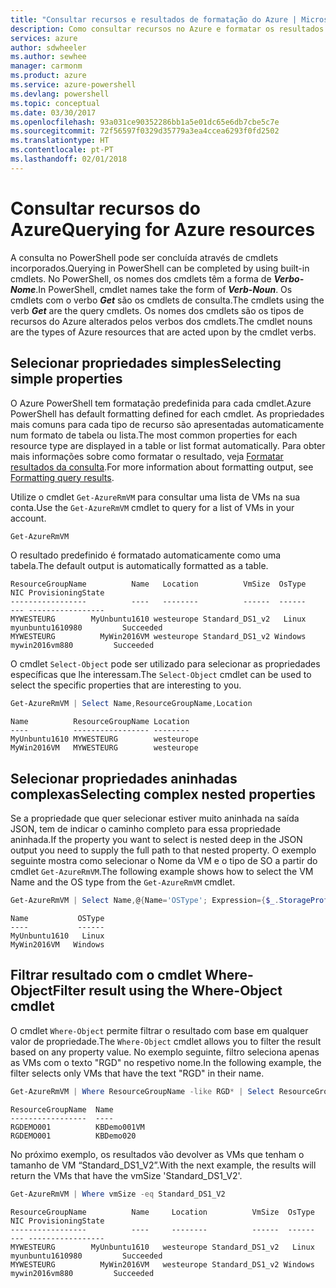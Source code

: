 ```yaml
---
title: "Consultar recursos e resultados de formatação do Azure | Microsoft Docs"
description: Como consultar recursos no Azure e formatar os resultados.
services: azure
author: sdwheeler
ms.author: sewhee
manager: carmonm
ms.product: azure
ms.service: azure-powershell
ms.devlang: powershell
ms.topic: conceptual
ms.date: 03/30/2017
ms.openlocfilehash: 93a031ce90352286bb1a5e01dc65e6db7cbe5c7e
ms.sourcegitcommit: 72f56597f0329d35779a3ea4ccea6293f0fd2502
ms.translationtype: HT
ms.contentlocale: pt-PT
ms.lasthandoff: 02/01/2018
---
```

# <a name="querying-for-azure-resources"></a><span data-ttu-id="6be4e-103">Consultar recursos do Azure</span><span class="sxs-lookup"><span data-stu-id="6be4e-103">Querying for Azure resources</span></span>

<span data-ttu-id="6be4e-104">A consulta no PowerShell pode ser concluída através de cmdlets incorporados.</span><span class="sxs-lookup"><span data-stu-id="6be4e-104">Querying in PowerShell can be completed by using built-in cmdlets.</span></span> <span data-ttu-id="6be4e-105">No PowerShell, os nomes dos cmdlets têm a forma de  **_Verbo-Nome_**.</span><span class="sxs-lookup"><span data-stu-id="6be4e-105">In PowerShell, cmdlet names take the form of **_Verb-Noun_**.</span></span> <span data-ttu-id="6be4e-106">Os cmdlets com o verbo **_Get_** são os cmdlets de consulta.</span><span class="sxs-lookup"><span data-stu-id="6be4e-106">The cmdlets using the verb **_Get_** are the query cmdlets.</span></span> <span data-ttu-id="6be4e-107">Os nomes dos cmdlets são os tipos de recursos do Azure alterados pelos verbos dos cmdlets.</span><span class="sxs-lookup"><span data-stu-id="6be4e-107">The cmdlet nouns are the types of Azure resources that are acted upon by the cmdlet verbs.</span></span>


## <a name="selecting-simple-properties"></a><span data-ttu-id="6be4e-108">Selecionar propriedades simples</span><span class="sxs-lookup"><span data-stu-id="6be4e-108">Selecting simple properties</span></span>

<span data-ttu-id="6be4e-109">O Azure PowerShell tem formatação predefinida para cada cmdlet.</span><span class="sxs-lookup"><span data-stu-id="6be4e-109">Azure PowerShell has default formatting defined for each cmdlet.</span></span> <span data-ttu-id="6be4e-110">As propriedades mais comuns para cada tipo de recurso são apresentadas automaticamente num formato de tabela ou lista.</span><span class="sxs-lookup"><span data-stu-id="6be4e-110">The most common properties for each resource type are displayed in a table or list format automatically.</span></span> <span data-ttu-id="6be4e-111">Para obter mais informações sobre como formatar o resultado, veja [Formatar resultados da consulta](formatting-output.md).</span><span class="sxs-lookup"><span data-stu-id="6be4e-111">For more information about formatting output, see [Formatting query results](formatting-output.md).</span></span>

<span data-ttu-id="6be4e-112">Utilize o cmdlet `Get-AzureRmVM` para consultar uma lista de VMs na sua conta.</span><span class="sxs-lookup"><span data-stu-id="6be4e-112">Use the `Get-AzureRmVM` cmdlet to query for a list of VMs in your account.</span></span>

```powershell
Get-AzureRmVM
```

<span data-ttu-id="6be4e-113">O resultado predefinido é formatado automaticamente como uma tabela.</span><span class="sxs-lookup"><span data-stu-id="6be4e-113">The default output is automatically formatted as a table.</span></span>

```
ResourceGroupName          Name   Location          VmSize  OsType              NIC ProvisioningState
-----------------          ----   --------          ------  ------              --- -----------------
MYWESTEURG        MyUnbuntu1610 westeurope Standard_DS1_v2   Linux myunbuntu1610980         Succeeded
MYWESTEURG          MyWin2016VM westeurope Standard_DS1_v2 Windows   mywin2016vm880         Succeeded
```

<span data-ttu-id="6be4e-114">O cmdlet `Select-Object` pode ser utilizado para selecionar as propriedades específicas que lhe interessam.</span><span class="sxs-lookup"><span data-stu-id="6be4e-114">The `Select-Object` cmdlet can be used to select the specific properties that are interesting to you.</span></span>

```powershell
Get-AzureRmVM | Select Name,ResourceGroupName,Location
```

```
Name          ResourceGroupName Location
----          ----------------- --------
MyUnbuntu1610 MYWESTEURG        westeurope
MyWin2016VM   MYWESTEURG        westeurope
```

## <a name="selecting-complex-nested-properties"></a><span data-ttu-id="6be4e-115">Selecionar propriedades aninhadas complexas</span><span class="sxs-lookup"><span data-stu-id="6be4e-115">Selecting complex nested properties</span></span>

<span data-ttu-id="6be4e-116">Se a propriedade que quer selecionar estiver muito aninhada na saída JSON, tem de indicar o caminho completo para essa propriedade aninhada.</span><span class="sxs-lookup"><span data-stu-id="6be4e-116">If the property you want to select is nested deep in the JSON output you need to supply the full path to that nested property.</span></span> <span data-ttu-id="6be4e-117">O exemplo seguinte mostra como selecionar o Nome da VM e o tipo de SO a partir do cmdlet `Get-AzureRmVM`.</span><span class="sxs-lookup"><span data-stu-id="6be4e-117">The following example shows how to select the VM Name and the OS type from the `Get-AzureRmVM` cmdlet.</span></span>

```powershell
Get-AzureRmVM | Select Name,@{Name='OSType'; Expression={$_.StorageProfile.OSDisk.OSType}}
```

```
Name           OSType
----           ------
MyUnbuntu1610   Linux
MyWin2016VM   Windows
```

## <a name="filter-result-using-the-where-object-cmdlet"></a><span data-ttu-id="6be4e-118">Filtrar resultado com o cmdlet Where-Object</span><span class="sxs-lookup"><span data-stu-id="6be4e-118">Filter result using the Where-Object cmdlet</span></span>

<span data-ttu-id="6be4e-119">O cmdlet `Where-Object` permite filtrar o resultado com base em qualquer valor de propriedade.</span><span class="sxs-lookup"><span data-stu-id="6be4e-119">The `Where-Object` cmdlet allows you to filter the result based on any property value.</span></span> <span data-ttu-id="6be4e-120">No exemplo seguinte, filtro seleciona apenas as VMs com o texto "RGD" no respetivo nome.</span><span class="sxs-lookup"><span data-stu-id="6be4e-120">In the following example, the filter selects only VMs that have the text "RGD" in their name.</span></span>

```powershell
Get-AzureRmVM | Where ResourceGroupName -like RGD* | Select ResourceGroupName,Name
```

```
ResourceGroupName  Name
-----------------  ----
RGDEMO001          KBDemo001VM
RGDEMO001          KBDemo020
```

<span data-ttu-id="6be4e-121">No próximo exemplo, os resultados vão devolver as VMs que tenham o tamanho de VM “Standard_DS1_V2”.</span><span class="sxs-lookup"><span data-stu-id="6be4e-121">With the next example, the results will return the VMs that have the vmSize 'Standard_DS1_V2'.</span></span>

```powershell
Get-AzureRmVM | Where vmSize -eq Standard_DS1_V2
```

```
ResourceGroupName          Name     Location          VmSize  OsType              NIC ProvisioningState
-----------------          ----     --------          ------  ------              --- -----------------
MYWESTEURG        MyUnbuntu1610   westeurope Standard_DS1_v2   Linux myunbuntu1610980         Succeeded
MYWESTEURG          MyWin2016VM   westeurope Standard_DS1_v2 Windows   mywin2016vm880         Succeeded
```

